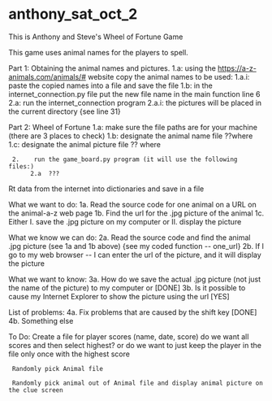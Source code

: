 # anthony_sat_oct_2
This is Anthony and Steve's Wheel of Fortune Game

This game uses animal names for the players to spell.


Part 1:  Obtaining the animal names and pictures.
     1.a:  using the https://a-z-animals.com/animals/# website copy the animal names to be used:
          1.a.i:  paste the copied names into a file and save the file
     1.b:  in the internet_connection.py file put the new file name in the main function line 6
     2.a: run the internet_connection program
          2.a.i:  the pictures will be placed in the current directory {see line 31}

Part 2: Wheel of Fortune 
     1.a:  make sure the file paths are for your machine (there are 3 places to check)
     1.b:  designate the animal name file  ??where
     1.c:  designate the animal picture file  ?? where

     2.    run the game_board.py program (it will use the following files:)
          2.a  ???
               



Rt data from the internet into dictionaries and save in a file


 What we want to do:
     1a. Read the source code for one animal on a URL on the animal-a-z web page
     1b. Find the url for the .jpg picture of the animal
     1c. Either I. save the .jpg picture on my computer or
              II. display the picture
              
 What we know we can do:
     2a. Read the source code and find the animal .jpg picture (see 1a and 1b above) {see my coded function -- one_url}
     2b. If I go to my web browser -- I can enter the url of the picture, and it will display the picture
     
 What we want to know:
     3a. How do we save the actual .jpg picture (not just the name of the picture) to my computer or  [DONE]
     3b. Is it possible to cause my Internet Explorer to show the picture using the url [YES]

List of problems:
     4a. Fix problems that are caused by the shift key  [DONE]
     4b. Something else


To Do:
     Create a file for player scores (name, date, score)
          do we want all scores and then select highest?  or
          do we want to just keep the player in the file only once with the highest score

     Randomly pick Animal file

     Randomly pick animal out of Animal file and display animal picture on the clue screen


